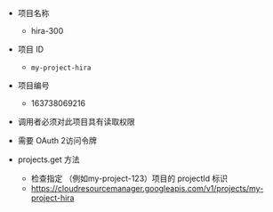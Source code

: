 
+ 项目名称
  + hira-300
+ 项目 ID
  + `my-project-hira`
+ 项目编号
  + 163738069216


+ 调用者必须对此项目具有读取权限
+ 需要 OAuth 2访问令牌
+ projects.get 方法
  + 检查指定 （例如my-project-123）项目的 projectId 标识
  + https://cloudresourcemanager.googleapis.com/v1/projects/my-project-hira
